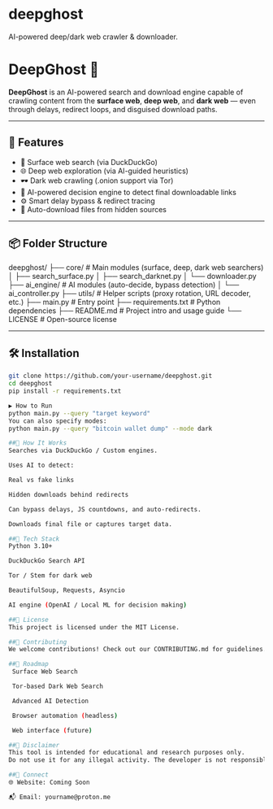 # deepghost
AI-powered deep/dark web crawler &amp; downloader.



# DeepGhost 👻

**DeepGhost** is an AI-powered search and download engine capable of crawling content from the **surface web**, **deep web**, and **dark web** — even through delays, redirect loops, and disguised download paths.

---

## 🚀 Features

- 🔎 Surface web search (via DuckDuckGo)
- 🌐 Deep web exploration (via AI-guided heuristics)
- 🕶️ Dark web crawling (.onion support via Tor)
- 🧠 AI-powered decision engine to detect final downloadable links
- ⚙️ Smart delay bypass & redirect tracing
- 💾 Auto-download files from hidden sources

---

## 📦 Folder Structure
deepghost/
├── core/                 # Main modules (surface, deep, dark web searchers)
│   ├── search_surface.py
│   ├── search_darknet.py
│   └── downloader.py
├── ai_engine/            # AI modules (auto-decide, bypass detection)
│   └── ai_controller.py
├── utils/                # Helper scripts (proxy rotation, URL decoder, etc.)
├── main.py               # Entry point
├── requirements.txt      # Python dependencies
├── README.md             # Project intro and usage guide
└── LICENSE               # Open-source license

---

## 🛠️ Installation

```bash
git clone https://github.com/your-username/deepghost.git
cd deepghost
pip install -r requirements.txt

▶️ How to Run
python main.py --query "target keyword"
You can also specify modes:
python main.py --query "bitcoin wallet dump" --mode dark

##🧠 How It Works
Searches via DuckDuckGo / Custom engines.

Uses AI to detect:

Real vs fake links

Hidden downloads behind redirects

Can bypass delays, JS countdowns, and auto-redirects.

Downloads final file or captures target data.

##🧰 Tech Stack
Python 3.10+

DuckDuckGo Search API

Tor / Stem for dark web

BeautifulSoup, Requests, Asyncio

AI engine (OpenAI / Local ML for decision making)

##📄 License
This project is licensed under the MIT License.

##🤝 Contributing
We welcome contributions! Check out our CONTRIBUTING.md for guidelines.

##🧭 Roadmap
 Surface Web Search

 Tor-based Dark Web Search

 Advanced AI Detection

 Browser automation (headless)

 Web interface (future)

##📣 Disclaimer
This tool is intended for educational and research purposes only.
Do not use it for any illegal activity. The developer is not responsible for misuse.

##🔗 Connect
🌐 Website: Coming Soon

📬 Email: yourname@proton.me


